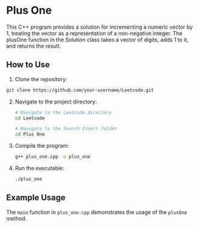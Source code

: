 # Plus One

This C++ program provides a solution for incrementing a numeric vector by 1, treating the vector as a representation of a non-negative integer. The plusOne function in the Solution class takes a vector of digits, adds 1 to it, and returns the result.

## How to Use

1. Clone the repository:

```bash
git clone https://github.com/your-username/Leetcode.git
```

2. Navigate to the project directory:

    ```bash
    # Navigate to the Leetcode directory
    cd Leetcode

    # Navigate to the Search Insert folder
    cd Plus One
    ```

3. Compile the program:

    ```bash
    g++ plus_one.cpp -o plus_one
    ```

4. Run the executable:

    ```bash
    ./plus_one
    ```

## Example Usage

The `main` function in `plus_one.cpp` demonstrates the usage of the `plusOne` method. 